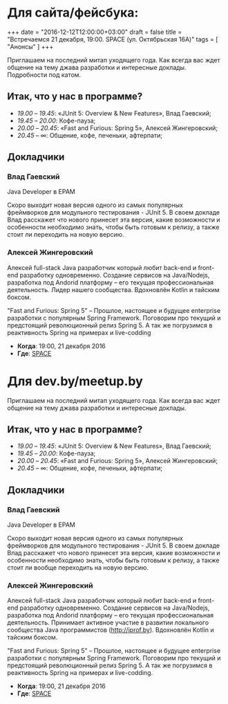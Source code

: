 Для сайта/фейсбука:
=====================================================================================

+++
date = "2016-12-12T12:00:00+03:00"
draft = false
title = "Встречаемся 21 декабря, 19:00. SPACE (ул. Октябрьская 16А)"
tags = [
    "Анонсы"
]
+++

Приглашаем на последний митап уходящего года. Как всегда вас ждет общение на тему джава разработки и интересные доклады. Подробности под катом.

<!--more-->

## Итак, что у нас в программе?

* _19.00_ – _19.45_: «JUnit 5: Overview & New Features», Влад Гаевский;
* _19.45_ – _20.00_: Кофе-пауза;
* _20.00_ – _20.45_: «Fast and Furious: Spring 5», Алексей Жингеровский;
* _20.45_ – ∞: Общение, кофе, печеньки, афтерпати;

## Докладчики

### Влад Гаевский

Java Developer в EPAM

Скоро выходит новая версия одного из самых популярных фреймворков для модульного тестирования - JUnit 5. В своем докладе Влад расскажет что нового принесет эта версия, какие возможности и особенности необходимо знать, чтобы быть готовым к релизу, а также стоит ли переходить на новую версию.

### Алексей Жингеровский

Алексей full-stack Java разработчик который любит back-end и front-end разработку одновременно. Создание сервисов на Java/Nodejs,
разработка под Andorid платформу – его текущая профессиональная деятельность.
Лидер нашего сообщества. Вдохновлён Kotlin и тайским боксом.

"Fast and Furious: Spring 5" – Прошлое, настоящее и будущее enterprise разработки с популярным Spring Framework. Поговорим про текущий и предстоящий
революционный релиз Spring 5. А так же погрузимся в реактивность Spring на примерах и live-codding


* **Когда**: 19:00, 21 декабря 2016
* **Где**: [SPACE](http://eventspace.by)


Для dev.by/meetup.by
=====================================================================================

Приглашаем на последний митап уходящего года. Как всегда вас ждет общение на тему джава разработки и интересные доклады.

## Итак, что у нас в программе?

* _19.00_ – _19.45_: «JUnit 5: Overview & New Features», Влад Гаевский;
* _19.45_ – _20.00_: Кофе-пауза;
* _20.00_ – _20.45_: «Fast and Furious: Spring 5», Алексей Жингеровский;
* _20.45_ – ∞: Общение, кофе, печеньки, афтерпати;

## Докладчики

### Влад Гаевский

Java Developer в EPAM

Скоро выходит новая версия одного из самых популярных фреймворков для модульного тестирования - JUnit 5. В своем докладе Влад расскажет что нового принесет эта версия, какие возможности и особенности необходимо знать, чтобы быть готовым к релизу, а также стоит ли вообще переходить на новую версию.

### Алексей Жингеровский

Алексей full-stack Java разработчик который любит back-end и front-end разработку одновременно. Создание сервисов на Java/Nodejs,
разработка под Andorid платформу – его текущая профессиональная деятельность.
Принимает активное участие в развитии локального сообщества Java программистов (http://jprof.by). Вдохновлён Kotlin и тайским боксом.

"Fast and Furious: Spring 5" – Прошлое, настоящее и будущее enterprise разработки с популярным Spring Framework. Поговорим про текущий и предстоящий
революционный релиз Spring 5. А так же погрузимся в реактивность Spring на примерах и live-codding.


* **Когда**: 19:00, 21 декабря 2016
* **Где**: [SPACE](http://eventspace.by)
